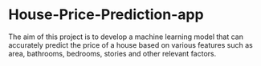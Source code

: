 # House-Price-Prediction-app
The aim of this project is to develop a machine learning model that can accurately predict the price of a house based on various features such as area, bathrooms, bedrooms, stories and other relevant factors.
